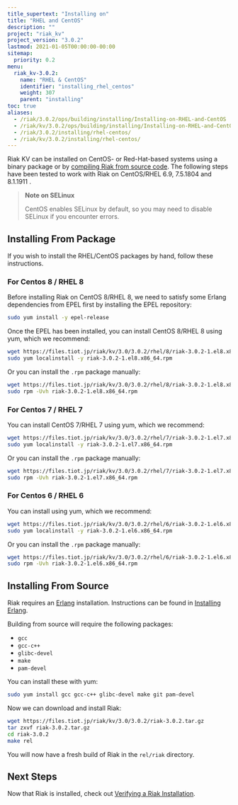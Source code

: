 ```yaml
---
title_supertext: "Installing on"
title: "RHEL and CentOS"
description: ""
project: "riak_kv"
project_version: "3.0.2"
lastmod: 2021-01-05T00:00:00-00:00
sitemap:
  priority: 0.2
menu:
  riak_kv-3.0.2:
    name: "RHEL & CentOS"
    identifier: "installing_rhel_centos"
    weight: 307
    parent: "installing"
toc: true
aliases:
  - /riak/3.0.2/ops/building/installing/Installing-on-RHEL-and-CentOS
  - /riak/kv/3.0.2/ops/building/installing/Installing-on-RHEL-and-CentOS
  - /riak/3.0.2/installing/rhel-centos/
  - /riak/kv/3.0.2/installing/rhel-centos/
---
```


[install source index]: {{<baseurl>}}riak/kv/3.0.2/setup/installing/source
[install source erlang]: {{<baseurl>}}riak/kv/3.0.2/setup/installing/source/erlang
[install verify]: {{<baseurl>}}riak/kv/3.0.2/setup/installing/verify

Riak KV can be installed on CentOS- or Red-Hat-based systems using a binary
package or by [compiling Riak from source code][install source index]. The following steps have been tested to work with Riak on
CentOS/RHEL 6.9, 7.5.1804 and 8.1.1911 .

> **Note on SELinux**
>
> CentOS enables SELinux by default, so you may need to disable SELinux if
you encounter errors.

## Installing From Package

If you wish to install the RHEL/CentOS packages by hand, follow these
instructions.

### For Centos 8 / RHEL 8

Before installing Riak on CentOS 8/RHEL 8, we need to satisfy some Erlang dependencies
from EPEL first by installing the EPEL repository:

```bash
sudo yum install -y epel-release
```

Once the EPEL has been installed, you can install CentOS 8/RHEL 8 using yum, which we recommend:

```bash
wget https://files.tiot.jp/riak/kv/3.0/3.0.2/rhel/8/riak-3.0.2-1.el8.x86_64.rpm
sudo yum localinstall -y riak-3.0.2-1.el8.x86_64.rpm
```

Or you can install the `.rpm` package manually:

```bash
wget https://files.tiot.jp/riak/kv/3.0/3.0.2/rhel/8/riak-3.0.2-1.el8.x86_64.rpm
sudo rpm -Uvh riak-3.0.2-1.el8.x86_64.rpm
```

### For Centos 7 / RHEL 7

You can install CentOS 7/RHEL 7 using yum, which we recommend:

```bash
wget https://files.tiot.jp/riak/kv/3.0/3.0.2/rhel/7/riak-3.0.2-1.el7.x86_64.rpm
sudo yum localinstall -y riak-3.0.2-1.el7.x86_64.rpm
```

Or you can install the `.rpm` package manually:

```bash
wget https://files.tiot.jp/riak/kv/3.0/3.0.2/rhel/7/riak-3.0.2-1.el7.x86_64.rpm
sudo rpm -Uvh riak-3.0.2-1.el7.x86_64.rpm
```

### For Centos 6 / RHEL 6

You can install using yum, which we recommend:

```bash
wget https://files.tiot.jp/riak/kv/3.0/3.0.2/rhel/6/riak-3.0.2-1.el6.x86_64.rpm
sudo yum localinstall -y riak-3.0.2-1.el6.x86_64.rpm

```

Or you can install the `.rpm` package manually:

```bash
wget https://files.tiot.jp/riak/kv/3.0/3.0.2/rhel/6/riak-3.0.2-1.el6.x86_64.rpm
sudo rpm -Uvh riak-3.0.2-1.el6.x86_64.rpm
```

## Installing From Source

Riak requires an [Erlang](http://www.erlang.org/) installation.
Instructions can be found in [Installing Erlang][install source erlang].

Building from source will require the following packages:

* `gcc`
* `gcc-c++`
* `glibc-devel`
* `make`
* `pam-devel`

You can install these with yum:

```bash
sudo yum install gcc gcc-c++ glibc-devel make git pam-devel
```

Now we can download and install Riak:

```bash
wget https://files.tiot.jp/riak/kv/3.0/3.0.2/riak-3.0.2.tar.gz
tar zxvf riak-3.0.2.tar.gz
cd riak-3.0.2
make rel
```

You will now have a fresh build of Riak in the `rel/riak` directory.

## Next Steps

Now that Riak is installed, check out [Verifying a Riak Installation][install verify].

